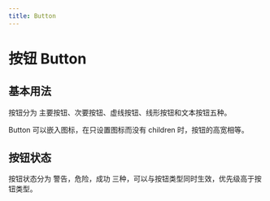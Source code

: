 ```yaml
---
title: Button
---
```


# 按钮 Button

## 基本用法

按钮分为 主要按钮、次要按钮、虚线按钮、线形按钮和文本按钮五种。

<LiveEditor sourceCodePath="../../../../example/button/index.jsx"></LiveEditor>

Button 可以嵌入图标，在只设置图标而没有 children 时，按钮的高宽相等。

## 按钮状态

按钮状态分为 警告，危险，成功 三种，可以与按钮类型同时生效，优先级高于按钮类型。

<LiveEditor sourceCodePath="../../../../example/button/disable.jsx"></LiveEditor>
